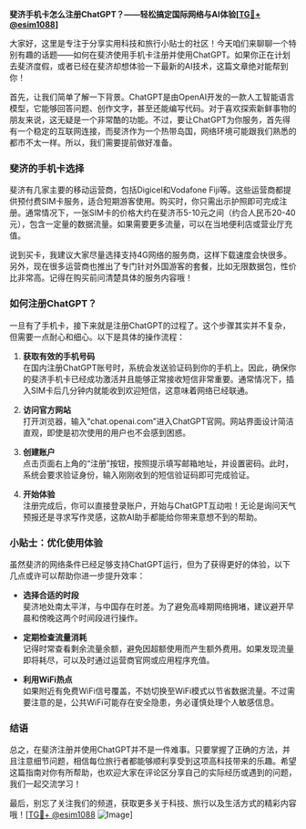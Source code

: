 **斐济手机卡怎么注册ChatGPT？——轻松搞定国际网络与AI体验[[TG💪+ @esim1088](https://t.me/s/esim1088)]**

大家好，这里是专注于分享实用科技和旅行小贴士的社区！今天咱们来聊聊一个特别有趣的话题——如何在斐济使用手机卡注册并使用ChatGPT。如果你正在计划去斐济度假，或者已经在斐济却想体验一下最新的AI技术，这篇文章绝对能帮到你！

首先，让我们简单了解一下背景。ChatGPT是由OpenAI开发的一款人工智能语言模型，它能够回答问题、创作文字，甚至还能编写代码。对于喜欢探索新鲜事物的朋友来说，这无疑是一个非常酷的功能。不过，要让ChatGPT为你服务，首先得有一个稳定的互联网连接，而斐济作为一个热带岛国，网络环境可能跟我们熟悉的都市不太一样。所以，我们需要提前做好准备。

### 斐济的手机卡选择

斐济有几家主要的移动运营商，包括Digicel和Vodafone Fiji等。这些运营商都提供预付费SIM卡服务，适合短期游客使用。购买时，你只需出示护照即可完成注册。通常情况下，一张SIM卡的价格大约在斐济币5-10元之间（约合人民币20-40元），包含一定量的数据流量。如果需要更多流量，可以在当地便利店或营业厅充值。

说到买卡，我建议大家尽量选择支持4G网络的服务商，这样下载速度会快很多。另外，现在很多运营商也推出了专门针对外国游客的套餐，比如无限数据包，性价比非常高。记得在购买前问清楚具体的服务内容哦！

### 如何注册ChatGPT？

一旦有了手机卡，接下来就是注册ChatGPT的过程了。这个步骤其实并不复杂，但需要一点耐心和细心。以下是具体的操作流程：

1. **获取有效的手机号码**  
   在国内注册ChatGPT账号时，系统会发送验证码到你的手机上。因此，确保你的斐济手机卡已经成功激活并且能够正常接收短信非常重要。通常情况下，插入SIM卡后几分钟内就能收到欢迎短信，这意味着网络已经联通。

2. **访问官方网站**  
   打开浏览器，输入“chat.openai.com”进入ChatGPT官网。网站界面设计简洁直观，即使是初次使用的用户也不会感到困惑。

3. **创建账户**  
   点击页面右上角的“注册”按钮，按照提示填写邮箱地址，并设置密码。此时，系统会要求验证身份，输入刚刚收到的短信验证码即可完成验证。

4. **开始体验**  
   注册完成后，你可以直接登录账户，开始与ChatGPT互动啦！无论是询问天气预报还是寻求写作灵感，这款AI助手都能给你带来意想不到的帮助。

### 小贴士：优化使用体验

虽然斐济的网络条件已经足够支持ChatGPT运行，但为了获得更好的体验，以下几点或许可以帮助你进一步提升效率：

- **选择合适的时段**  
  斐济地处南太平洋，与中国存在时差。为了避免高峰期网络拥堵，建议避开早晨和傍晚这两个时间段进行操作。
  
- **定期检查流量消耗**  
  记得时常查看剩余流量余额，避免因超额使用而产生额外费用。如果发现流量即将耗尽，可以及时通过运营商官网或应用程序充值。

- **利用WiFi热点**  
  如果附近有免费WiFi信号覆盖，不妨切换至WiFi模式以节省数据流量。不过需要注意的是，公共WiFi可能存在安全隐患，务必谨慎处理个人敏感信息。

### 结语

总之，在斐济注册并使用ChatGPT并不是一件难事。只要掌握了正确的方法，并且注意细节问题，相信每位旅行者都能够顺利享受到这项高科技带来的乐趣。希望这篇指南对你有所帮助，也欢迎大家在评论区分享自己的实际经历或遇到的问题，我们一起交流学习！

最后，别忘了关注我们的频道，获取更多关于科技、旅行以及生活方式的精彩内容哦！[[TG💪+ @esim1088](https://t.me/s/esim1088) ![Image](https://i.postimg.cc/4NQfJmqS/Snipaste-2025-05-13-00-14-12.png)]